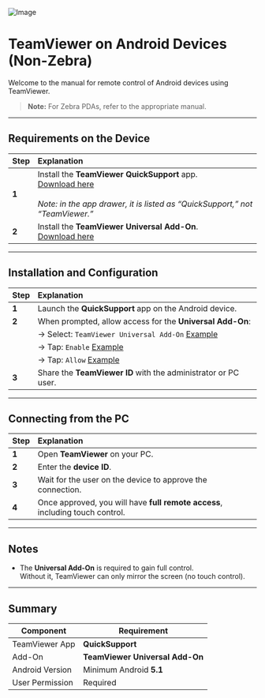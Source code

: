 ![Image](https://github.com/user-attachments/assets/b7a9c418-1a1d-40b8-ba68-3f7464bc63c9)

# TeamViewer on Android Devices (Non-Zebra)

Welcome to the manual for remote control of Android devices using TeamViewer.  
> **Note:** For Zebra PDAs, refer to the appropriate manual.

---

## Requirements on the Device

| Step | Explanation |
|:--|:--|
| **1** | Install the **TeamViewer QuickSupport** app.<br>[Download here](https://play.google.com/store/apps/details?id=com.teamviewer.quicksupport.market)<br><br>*Note: in the app drawer, it is listed as “QuickSupport,” not “TeamViewer.”* |
| **2** | Install the **TeamViewer Universal Add-On**.<br>[Download here](https://play.google.com/store/apps/details?id=com.teamviewer.quicksupport.addon.universal) |

---

## Installation and Configuration

| Step | Explanation |
|:--|:--|
| **1** | Launch the **QuickSupport** app on the Android device. |
| **2** | When prompted, allow access for the **Universal Add-On**: |
|   | → Select: `TeamViewer Universal Add-On` [Example](https://github.com/user-attachments/assets/9ad1ca45-7324-47ac-80ac-104ab2963c06) |
|   | → Tap: `Enable` [Example](https://github.com/user-attachments/assets/06e8fb56-0d4f-4eb9-8497-cc93a2544fe1) |
|   | → Tap: `Allow` [Example](https://github.com/user-attachments/assets/bdc7e6ee-e4ce-4e04-9f9e-f3da76e0a97b) |
| **3** | Share the **TeamViewer ID** with the administrator or PC user. |

---

## Connecting from the PC

| Step | Explanation |
|:--|:--|
| **1** | Open **TeamViewer** on your PC. |
| **2** | Enter the **device ID**. |
| **3** | Wait for the user on the device to approve the connection. |
| **4** | Once approved, you will have **full remote access**, including touch control. |

---

## Notes

- The **Universal Add-On** is required to gain full control.  
  Without it, TeamViewer can only mirror the screen (no touch control).

---

## Summary

| Component                    | Requirement                                 |
|-----------------------------|---------------------------------------------|
| TeamViewer App              | **QuickSupport**                            |
| Add-On                      | **TeamViewer Universal Add-On**             |
| Android Version             | Minimum Android **5.1**                     |
| User Permission             | Required                                    |
